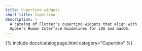 ```yaml
---
title: Cupertino widgets
short-title: Cupertino
description: >
  A catalog of Flutter's cupertino widgets that align with
  Apple's Human Interface Guidelines for iOS and macOS.
---
```



{% include docs/catalogpage.html category="Cupertino" %}
